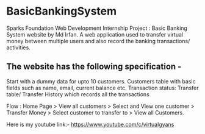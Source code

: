 # BasicBankingSystem
Sparks Foundation Web Development Internship Project : Basic Banking System website by Md Irfan. 
A web application used to transfer virtual money between multiple users and also record the banking transactions/ activities.

## The website has the following specification -
  Start with a dummy data for upto 10 customers.
  Customers table with basic fields such as name, email, current balance etc.
  Transaction status:
  Transfer table/ Transfer History which records all the transactions

Flow : Home Page > View all customers > Select and View one customer > Transfer Money > Select customer to transfer to > View all Customers.

Here is my youtube link:- https://www.youtube.com/c/virtualgyans
